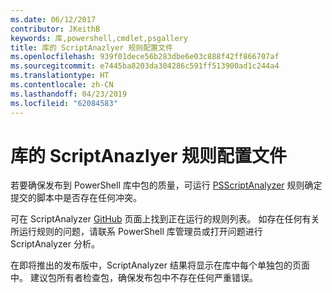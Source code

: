 ```yaml
---
ms.date: 06/12/2017
contributor: JKeithB
keywords: 库,powershell,cmdlet,psgallery
title: 库的 ScriptAnazlyer 规则配置文件
ms.openlocfilehash: 939f01dece56b283dbe6e03c888f42ff866707af
ms.sourcegitcommit: e7445ba8203da304286c591ff513900ad1c244a4
ms.translationtype: HT
ms.contentlocale: zh-CN
ms.lasthandoff: 04/23/2019
ms.locfileid: "62084583"
---
```

# <a name="scriptanalyzer-rule-profile-for-gallery"></a>库的 ScriptAnazlyer 规则配置文件

若要确保发布到 PowerShell 库中包的质量，可运行 [PSScriptAnalyzer](https://github.com/PowerShell/PSScriptAnalyzer) 规则确定提交的脚本中是否存在任何冲突。

可在 ScriptAnalyzer [GitHub](https://github.com/PowerShell/PSScriptAnalyzer/blob/development/Engine/Settings/PSGallery.psd1) 页面上找到正在运行的规则列表。
如存在任何有关所运行规则的问题，请联系 PowerShell 库管理员或打开问题进行 ScriptAnalyzer 分析。

在即将推出的发布版中，ScriptAnalyzer 结果将显示在库中每个单独包的页面中。 建议包所有者检查包，确保发布包中不存在任何严重错误。
